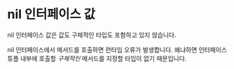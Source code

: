 # nil 인터페이스 값

nil 인터페이스 값은 값도 구체적인 타입도 포함하고 있지 않습니다.

nil 인터페이스에서 메서드를 호출하면 런타임 오류가 발생합니다. 왜냐하면 인터페이스 튜플 내부에 호출할 _구체적인_ 메서드를 지정할 타입이 없기 때문입니다.